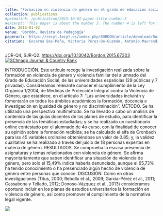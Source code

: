 ```yaml
---
title: "Formación en violencia de género en el grado de educación social de las universidades españolas"
collection: publications
#permalink: /publication/2015-10-01-paper-title-number-3
#excerpt: 'This paper is about the number 3. The number 4 is left for future work.'
date: 2015-01-02
venue: 'Bordón, Revista de Pedagogía'
paperurl: 'https://recyt.fecyt.es/index.php/BORDON/article/download/Bordon.2015.67303/19208'
citation: 'Encarna Bas-Peña, Victoria Pérez-De-Guzmán, Antonio Maurandi López, "Formación en violencia de género en el grado de educación social de las universidades españolas", Bordón, Revista de Pedagogía 67 (3), 2015, 51-66, ISSN: 0210-5934, DOI: 10.13042/Bordon.2015.67303'
---
```

JCR-Q4, SJR-Q2. <https://doi.org/10.13042/Bordon.2015.67303>
<a href="https://www.scimagojr.com/journalsearch.php?q=21100451148&amp;tip=sid&amp;exact=no" title="SCImago Journal &amp; Country Rank"><img border="0" src="https://www.scimagojr.com/journal_img.php?id=21100451148" alt="SCImago Journal &amp; Country Rank"  /></a>

INTRODUCCIÓN. Este artículo recoge la investigación realizada sobre la formación en violencia de género y violencia familiar del alumnado del Grado de Educación Social, de las universidades españolas (29 públicas y 7 privadas). Consideramos relevante conocer el cumplimiento de la Ley Orgánica 1/2004, de Medidas de Protección Integral contra la Violencia de Género, que establece, en el artículo 7: “Las universidades incluirán y fomentarán en todos los ámbitos académicos la formación, docencia e investigación en igualdad de género y no discriminación”. MÉTODO. Se ha utilizado una perspectiva multimétodo. Se ha llevado a cabo un análisis de contenido de las
guías docentes de los planes de estudio, para identificar la presencia de las temáticas estudiadas; y se ha realizado un cuestionario online contestado por el alumnado de 4o curso, con la finalidad de conocer su opinión sobre la formación recibida; se ha calculado el alfa de Cronbach para las 45 variables ordinales obteniéndose un valor de 0.85; y, la validez cualitativa se ha realizado a través del juicio de 18 personas expertas en materia de género. RESULTADOS. Se comprueba la escasa presencia de asignaturas y temas relacionados con violencia de género. Se afirma mayoritariamente que saben identificar una situación de violencia de género, pero solo el 15,49% indica
haberla denunciado, aunque el 65,73% ha tenido conocimiento o ha presenciado algún hecho de violencia de género entre personas que conoce. DISCUSIÓN. Como en otras investigaciones (Titus, 2000; Rebollo et al., 2009; García-Pérez et al., 2011; Cassabona y Tellado, 2012; Donoso-Vázquez et al., 2013) consideramos oportuno incluir en los planes de estudios universitarios la formación en violencia de género, así como promover el cumplimiento de la normativa legal vigente.


![](https://amaurandi.github.io/files/bordon.png)




